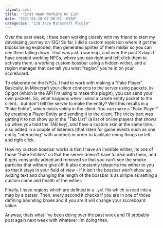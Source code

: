 ```yaml
---
layout: post
title: "First Week Working On 13Q"
date: "2021-04-28 07:56:52 -0500"
categories: "13Q Java Minecraft Plugin"
---
```


Over the past week, I have been working closely with my friend to start my developing journey on 13Q! So far, I did a custom explosion where it got the blocks being exploded, then generated sprites of them midair so you can see them falling down. That was just a warmup, and over the past 3 days I have created working NPCs, where you can right and left click them to activate them, a working custom bossbar using a hidden wither, and a region manager that can tell you what "region" you're in on your scoreboard.

To elaborate on the NPCs, I had to work with making a "Fake Player". Basically, in Minecraft your client connects to the server using packets. In Spigot (which is the API I'm using to make this plugin), you can send your own packets. So, what happens when I send a create entity packet to the client... but don't tell the server to make the entity? Well this results in a "Fake Entity", which exists solely in the client. You can make a "Fake Player" by creating a Player Entity and sending it to the client. The tricky part was getting it to not show up in the "Tab List" (a list of online players that shows up when you hold the TAB key), *and* have a custom skin at the same time. I also added in a couple of listeners (that listen for game events such as one entity "interacting" with another) in order to facilitate doing things on left and rigth click.

How my custom bossbar works is that I have an invisible wither, its one of those "Fake Entities" so that the server doesn't have to deal with them, and it gets constantly added and removed so that you can't see the smoke particles that withers give off. It also constantly teleports the wither to you so that it stays in your field of view - if it isn't the bossbar won't show up. Adding text and changing the length of the bossbar is as simple as setting a custom name and health of the wither.

Finally, I have regions which are defined in a `.yml` file which is read into a map by a parser. Then, every second it checks if you are in one of those defining bounding boxes and if you are it will change your scoreboard value.

Anyway, thats what I've been doing over the past week and I'll probably post again next week with whatever I'm doing then.
